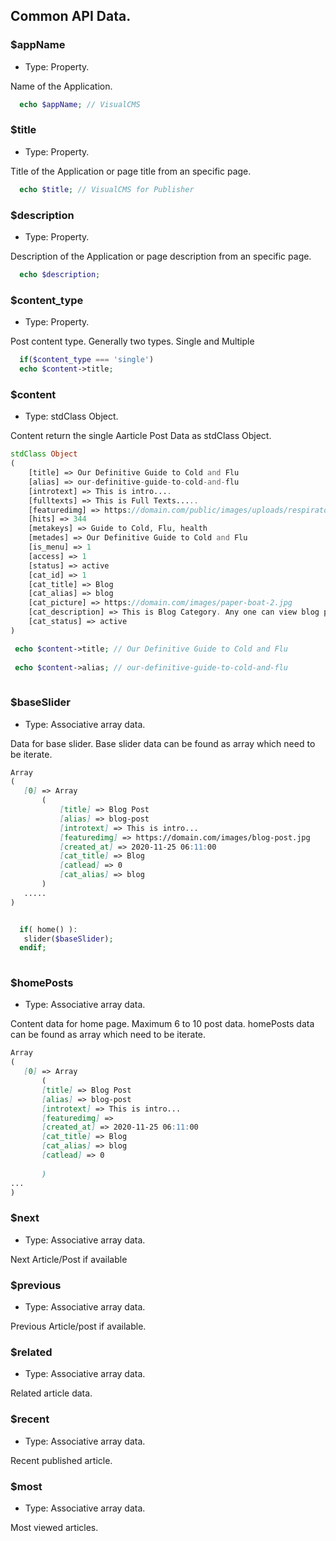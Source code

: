## Common API Data.

### $appName
 * Type: Property.
 
Name of the Application.
 
```php  
  echo $appName; // VisualCMS  
```


### $title
 * Type: Property.
 
Title of the Application or page title from an specific page.
 
```php  
  echo $title; // VisualCMS for Publisher
```


### $description
 * Type: Property.
 
Description of the Application or page description from an specific page.
 
```php  
  echo $description;
```


### $content_type
 * Type: Property.
 
 Post content type. Generally two types. Single and Multiple
 
```php
  if($content_type === 'single')
  echo $content->title;  
```


### $content
* Type: stdClass Object.

Content return the single Aarticle Post Data as stdClass Object.

```php
stdClass Object
(
    [title] => Our Definitive Guide to Cold and Flu
    [alias] => our-definitive-guide-to-cold-and-flu
    [introtext] => This is intro.... 
    [fulltexts] => This is Full Texts.....
    [featuredimg] => https://domain.com/public/images/uploads/respiratory-1024x554.jpg
    [hits] => 344
    [metakeys] => Guide to Cold, Flu, health
    [metades] => Our Definitive Guide to Cold and Flu 
    [is_menu] => 1
    [access] => 1
    [status] => active
    [cat_id] => 1
    [cat_title] => Blog
    [cat_alias] => blog
    [cat_picture] => https://domain.com/images/paper-boat-2.jpg
    [cat_description] => This is Blog Category. Any one can view blog post in this section
    [cat_status] => active
)
```

```php
 echo $content->title; // Our Definitive Guide to Cold and Flu
 
 echo $content->alias; // our-definitive-guide-to-cold-and-flu
 
```


### $baseSlider
 * Type: Associative array data.
 
 Data for base slider.
 Base slider data can be found as array which need to be iterate.
 
 ```markdown
Array
(
    [0] => Array
        (
			[title] => Blog Post
			[alias] => blog-post
			[introtext] => This is intro...
			[featuredimg] => https://domain.com/images/blog-post.jpg 
			[created_at] => 2020-11-25 06:11:00
			[cat_title] => Blog
			[catlead] => 0            
			[cat_alias] => blog
        )
	.....
)
 ```
 
```php

  if( home() ):
   slider($baseSlider); 
  endif;
   
```

### $homePosts
 * Type: Associative array data.
 
 Content data for home page. Maximum 6 to 10 post data.
 homePosts data can be found as array which need to be iterate.
  
 ```markdown
 Array
(
    [0] => Array
        (
		[title] => Blog Post
		[alias] => blog-post
		[introtext] => This is intro...
		[featuredimg] => 
		[created_at] => 2020-11-25 06:11:00
		[cat_title] => Blog
		[cat_alias] => blog
		[catlead] => 0                       
            
        )
 ...
)
 
 ```
 
 
 ### $next
  * Type: Associative array data.
 
 Next Article/Post if available
  
 ### $previous
 * Type: Associative array data.
 
 Previous Article/post if available.
  
 ### $related
  * Type: Associative array data.
 
 Related article data.
 
 
### $recent
  * Type: Associative array data.
 
Recent published article.



### $most
  * Type: Associative array data.
 
 Most viewed articles.
 
 

